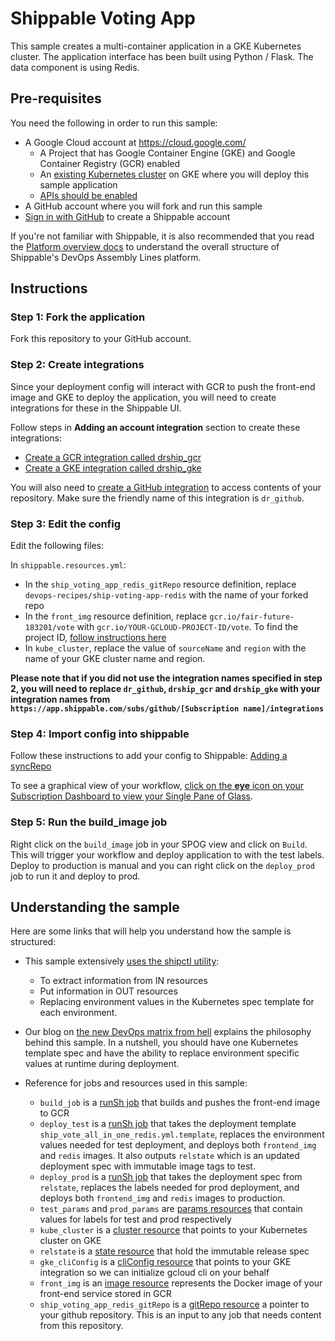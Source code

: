 # Shippable Voting App

This sample creates a multi-container application in a GKE Kubernetes cluster. The application interface has been built using Python / Flask. The data component is using Redis.

## Pre-requisites

You need the following in order to run this sample:

- A Google Cloud account at https://cloud.google.com/
  * A Project that has Google Container Engine (GKE) and Google Container Registry (GCR) enabled
  * An [existing Kubernetes cluster](https://cloud.google.com/container-engine/docs/clusters/operations) on GKE where you will deploy this sample application
  * [APIs should be enabled](https://support.google.com/cloud/answer/6158841?hl=en)
- A GitHub account where you will fork and run this sample
- [Sign in with GitHub](https://app.shippable.com) to create a Shippable account

If you're not familiar with Shippable, it is also recommended that you read the [Platform overview docs](http://docs.shippable.com/platform/overview/) to understand the overall structure of Shippable's DevOps Assembly Lines platform.

## Instructions

### Step 1: Fork the application

Fork this repository to your GitHub account.

### Step 2: Create integrations

Since your deployment config will interact with GCR to push the front-end image and GKE to deploy the application, you will need to create integrations for these in the Shippable UI.

Follow steps in **Adding an account integration** section to create these integrations:
- [Create a GCR integration called drship_gcr](http://docs.shippable.com/platform/integration/gcr/)
- [Create a GKE integration called drship_gke](http://docs.shippable.com/platform/integration/gke/)

You will also need to [create a GitHub integration](http://docs.shippable.com/platform/integration/github/) to access contents of your repository. Make sure the friendly name of this integration is `dr_github`.

### Step 3: Edit the config

Edit the following files:

In `shippable.resources.yml`:
- In the `ship_voting_app_redis_gitRepo` resource definition, replace `devops-recipes/ship-voting-app-redis` with the name of your forked repo
- In the `front_img` resource definition, replace `gcr.io/fair-future-183201/vote` with `gcr.io/YOUR-GCLOUD-PROJECT-ID/vote`. To find the project ID, [follow instructions here](https://support.google.com/cloud/answer/6158840?hl=en)
- In `kube_cluster`, replace the value of `sourceName` and `region` with the name of your GKE cluster name and region.

**Please note that if you did not use the integration names specified in step 2, you will need to replace `dr_github`, `drship_gcr` and `drship_gke` with your integration names from `https://app.shippable.com/subs/github/[Subscription name]/integrations`**

### Step 4: Import config into shippable

Follow these instructions to add your config to Shippable: [Adding a syncRepo](http://docs.shippable.com/platform/tutorial/workflow/crud-syncrepo/)

To see a graphical view of your workflow, [click on the **eye** icon on your Subscription Dashboard to view your Single Pane of Glass](http://docs.shippable.com/platform/visibility/subscription/dashboard/).

### Step 5: Run the build_image job

Right click on the `build_image` job in your SPOG view and click on `Build`. This will trigger your workflow and deploy application to with the test labels. Deploy to production is manual and you can right click on the `deploy_prod` job to run it and deploy to prod.

## Understanding the sample

Here are some links that will help you understand how the sample is structured:

* This sample extensively [uses the shipctl utility](http://docs.shippable.com/platform/tutorial/workflow/using-shipctl/):
  * To extract information from IN resources
  * Put information in OUT resources
  * Replacing environment values in the Kubernetes spec template for each environment.

* Our blog on [the new DevOps matrix from hell](http://blog.shippable.com/the-new-devops-matrix-from-hell) explains the philosophy behind this sample. In a nutshell, you should have one Kubernetes template spec and have the ability to replace environment specific values at runtime during deployment.

* Reference for jobs and resources used in this sample:
  * `build_job` is a [runSh job](http://docs.shippable.com/platform/workflow/job/runsh/) that builds and pushes the front-end image to GCR
  * `deploy_test` is a [runSh job](http://docs.shippable.com/platform/workflow/job/runsh/) that takes the deployment template `ship_vote_all_in_one_redis.yml.template`, replaces the environment values needed for test deployment, and deploys both `frontend_img` and `redis` images. It also outputs `relstate` which is an updated deployment spec with immutable image tags to test.
  * `deploy_prod` is a [runSh job](http://docs.shippable.com/platform/workflow/job/runsh/) that takes the deployment spec from `relstate`, replaces the labels needed for prod deployment, and deploys both `frontend_img` and `redis` images to production.
  * `test_params` and `prod_params` are [params resources](http://docs.shippable.com/platform/workflow/resource/params/) that contain values for labels for test and prod respectively
  * `kube_cluster` is a [cluster resource](http://docs.shippable.com/platform/workflow/resource/cluster/) that points to your Kubernetes cluster on GKE
  * `relstate` is a [state resource](http://docs.shippable.com/platform/workflow/resource/state/) that hold the immutable release spec
  * `gke_cliConfig` is a [cliConfig resource](http://docs.shippable.com/platform/workflow/resource/cliconfig/) that points to your GKE integration so we can initialize gcloud cli on your behalf
  * `front_img` is an [image resource](http://docs.shippable.com/platform/workflow/resource/image/) represents the Docker image of your front-end service stored in GCR
  * `ship_voting_app_redis_gitRepo` is a [gitRepo resource](http://docs.shippable.com/platform/workflow/resource/gitrepo/) a pointer to your github repository. This is an input to any job that needs content from this repository.
